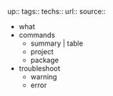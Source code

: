 
up::
tags::
techs::
url::
source::

- what
- commands
	- summary | table
	- project
	- package
- troubleshoot
	- warning
	- error
